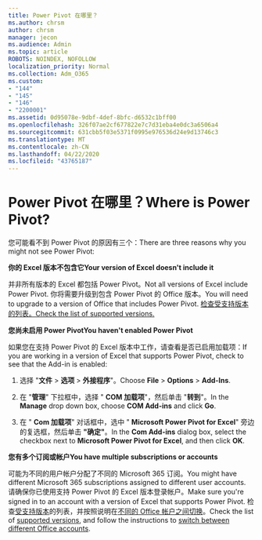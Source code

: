 ```yaml
---
title: Power Pivot 在哪里？
ms.author: chrsm
author: chrsm
manager: jecon
ms.audience: Admin
ms.topic: article
ROBOTS: NOINDEX, NOFOLLOW
localization_priority: Normal
ms.collection: Adm_O365
ms.custom:
- "144"
- "145"
- "146"
- "2200001"
ms.assetid: 0d95078e-9dbf-4def-8bfc-d6532c1bff00
ms.openlocfilehash: 326f07ae2cf677822e7c7d31eba4e0dc3a6506a4
ms.sourcegitcommit: 631cbb5f03e5371f0995e976536d24e9d13746c3
ms.translationtype: MT
ms.contentlocale: zh-CN
ms.lasthandoff: 04/22/2020
ms.locfileid: "43765187"
---
```

# <a name="where-is-power-pivot"></a><span data-ttu-id="56dfd-102">Power Pivot 在哪里？</span><span class="sxs-lookup"><span data-stu-id="56dfd-102">Where is Power Pivot?</span></span>

<span data-ttu-id="56dfd-103">您可能看不到 Power Pivot 的原因有三个：</span><span class="sxs-lookup"><span data-stu-id="56dfd-103">There are three reasons why you might not see Power Pivot:</span></span>
  
<span data-ttu-id="56dfd-104">**你的 Excel 版本不包含它**</span><span class="sxs-lookup"><span data-stu-id="56dfd-104">**Your version of Excel doesn't include it**</span></span>
  
<span data-ttu-id="56dfd-105">并非所有版本的 Excel 都包括 Power Pivot。</span><span class="sxs-lookup"><span data-stu-id="56dfd-105">Not all versions of Excel include Power Pivot.</span></span> <span data-ttu-id="56dfd-106">你将需要升级到包含 Power Pivot 的 Office 版本。</span><span class="sxs-lookup"><span data-stu-id="56dfd-106">You will need to upgrade to a version of Office that includes Power Pivot.</span></span> [<span data-ttu-id="56dfd-107">检查受支持版本的列表。</span><span class="sxs-lookup"><span data-stu-id="56dfd-107">Check the list of supported versions.</span></span>](https://support.office.com/article/aa64e217-4b6e-410b-8337-20b87e1c2a4b.aspx)
  
<span data-ttu-id="56dfd-108">**您尚未启用 Power Pivot**</span><span class="sxs-lookup"><span data-stu-id="56dfd-108">**You haven't enabled Power Pivot**</span></span>
  
<span data-ttu-id="56dfd-109">如果您在支持 Power Pivot 的 Excel 版本中工作，请查看是否已启用加载项：</span><span class="sxs-lookup"><span data-stu-id="56dfd-109">If you are working in a version of Excel that supports Power Pivot, check to see that the Add-in is enabled:</span></span>
  
1. <span data-ttu-id="56dfd-110">选择 "**文件** \> **选项** \> **外接程序**"。</span><span class="sxs-lookup"><span data-stu-id="56dfd-110">Choose **File** \> **Options** \> **Add-Ins**.</span></span>

2. <span data-ttu-id="56dfd-111">在 "**管理**" 下拉框中，选择 " **COM 加载项**"，然后单击 "**转到**"。</span><span class="sxs-lookup"><span data-stu-id="56dfd-111">In the **Manage** drop down box, choose **COM Add-ins** and click **Go**.</span></span>

3. <span data-ttu-id="56dfd-112">在 " **Com 加载项**" 对话框中，选中 " **Microsoft Power Pivot for Excel**" 旁边的复选框，然后单击 **"确定"**。</span><span class="sxs-lookup"><span data-stu-id="56dfd-112">In the **Com Add-ins** dialog box, select the checkbox next to **Microsoft Power Pivot for Excel**, and then click **OK**.</span></span>

<span data-ttu-id="56dfd-113">**您有多个订阅或帐户**</span><span class="sxs-lookup"><span data-stu-id="56dfd-113">**You have multiple subscriptions or accounts**</span></span>
  
<span data-ttu-id="56dfd-114">可能为不同的用户帐户分配了不同的 Microsoft 365 订阅。</span><span class="sxs-lookup"><span data-stu-id="56dfd-114">You might have different Microsoft 365 subscriptions assigned to different user accounts.</span></span> <span data-ttu-id="56dfd-115">请确保你已使用支持 Power Pivot 的 Excel 版本登录帐户。</span><span class="sxs-lookup"><span data-stu-id="56dfd-115">Make sure you're signed in to an account with a version of Excel that supports Power Pivot.</span></span> <span data-ttu-id="56dfd-116">检查[受支持版本](https://support.office.com/article/aa64e217-4b6e-410b-8337-20b87e1c2a4b.aspx)的列表，并按照说明在[不同的 Office 帐户之间切换](https://support.office.com/article/b9582171-fd1f-4284-9846-bdd72bb28426.aspx#BKMK_WebSwitchAccounts)。</span><span class="sxs-lookup"><span data-stu-id="56dfd-116">Check the list of [supported versions](https://support.office.com/article/aa64e217-4b6e-410b-8337-20b87e1c2a4b.aspx), and follow the instructions to [switch between different Office accounts](https://support.office.com/article/b9582171-fd1f-4284-9846-bdd72bb28426.aspx#BKMK_WebSwitchAccounts).</span></span>
